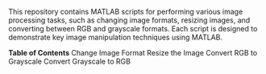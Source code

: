 This repository contains MATLAB scripts for performing various image processing tasks, such as changing image formats, resizing images, and converting between RGB and grayscale formats. Each script is designed to demonstrate key image manipulation techniques using MATLAB.

**Table of Contents**
Change Image Format
Resize the Image
Convert RGB to Grayscale
Convert Grayscale to RGB
